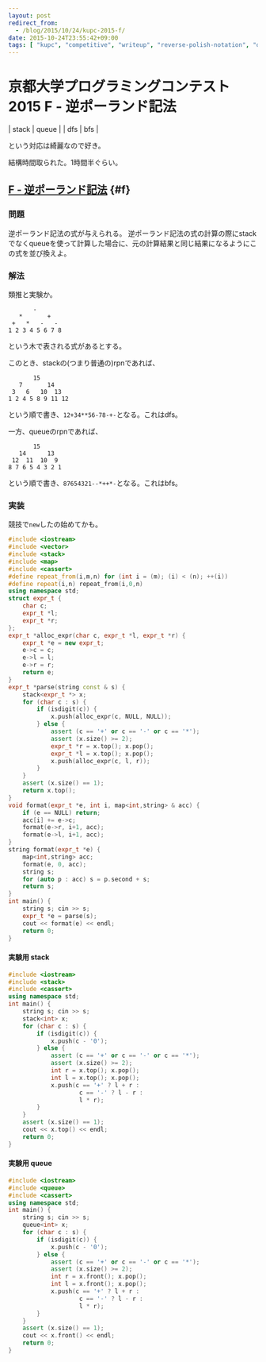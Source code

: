 ```yaml
---
layout: post
redirect_from:
  - /blog/2015/10/24/kupc-2015-f/
date: 2015-10-24T23:55:42+09:00
tags: [ "kupc", "competitive", "writeup", "reverse-polish-notation", "queue", "stack", "dfs", "bfs" ]
---
```


# 京都大学プログラミングコンテスト2015 F - 逆ポーランド記法

| stack | queue |
|  dfs  |  bfs  |

という対応は綺麗なので好き。

結構時間取られた。1時間半ぐらい。

<!-- more -->

## [F - 逆ポーランド記法](https://beta.atcoder.jp/contests/kupc2015/tasks/kupc2015_f) {#f}

### 問題

逆ポーランド記法の式が与えられる。
逆ポーランド記法の式の計算の際にstackでなくqueueを使って計算した場合に、元の計算結果と同じ結果になるようにこの式を並び換えよ。

### 解法

類推と実験か。

```
       -
   *       +
 +   *   -   -
1 2 3 4 5 6 7 8
```

という木で表される式があるとする。

このとき、stackの(つまり普通の)rpnであれば、

```
       15
   7       14
 3   6   10  13
1 2 4 5 8 9 11 12
```

という順で書き、`12+34**56-78-+-`となる。これはdfs。

一方、queueのrpnであれば、

```
       15
   14      13
 12  11  10  9
8 7 6 5 4 3 2 1
```

という順で書き、`87654321--*++*-`となる。これはbfs。

### 実装

競技で`new`したの始めてかも。

``` c++
#include <iostream>
#include <vector>
#include <stack>
#include <map>
#include <cassert>
#define repeat_from(i,m,n) for (int i = (m); (i) < (n); ++(i))
#define repeat(i,n) repeat_from(i,0,n)
using namespace std;
struct expr_t {
    char c;
    expr_t *l;
    expr_t *r;
};
expr_t *alloc_expr(char c, expr_t *l, expr_t *r) {
    expr_t *e = new expr_t;
    e->c = c;
    e->l = l;
    e->r = r;
    return e;
}
expr_t *parse(string const & s) {
    stack<expr_t *> x;
    for (char c : s) {
        if (isdigit(c)) {
            x.push(alloc_expr(c, NULL, NULL));
        } else {
            assert (c == '+' or c == '-' or c == '*');
            assert (x.size() >= 2);
            expr_t *r = x.top(); x.pop();
            expr_t *l = x.top(); x.pop();
            x.push(alloc_expr(c, l, r));
        }
    }
    assert (x.size() == 1);
    return x.top();
}
void format(expr_t *e, int i, map<int,string> & acc) {
    if (e == NULL) return;
    acc[i] += e->c;
    format(e->r, i+1, acc);
    format(e->l, i+1, acc);
}
string format(expr_t *e) {
    map<int,string> acc;
    format(e, 0, acc);
    string s;
    for (auto p : acc) s = p.second + s;
    return s;
}
int main() {
    string s; cin >> s;
    expr_t *e = parse(s);
    cout << format(e) << endl;
    return 0;
}
```

#### 実験用 stack

``` c++
#include <iostream>
#include <stack>
#include <cassert>
using namespace std;
int main() {
    string s; cin >> s;
    stack<int> x;
    for (char c : s) {
        if (isdigit(c)) {
            x.push(c - '0');
        } else {
            assert (c == '+' or c == '-' or c == '*');
            assert (x.size() >= 2);
            int r = x.top(); x.pop();
            int l = x.top(); x.pop();
            x.push(c == '+' ? l + r :
                    c == '-' ? l - r :
                    l * r);
        }
    }
    assert (x.size() == 1);
    cout << x.top() << endl;
    return 0;
}
```

#### 実験用 queue

``` c++
#include <iostream>
#include <queue>
#include <cassert>
using namespace std;
int main() {
    string s; cin >> s;
    queue<int> x;
    for (char c : s) {
        if (isdigit(c)) {
            x.push(c - '0');
        } else {
            assert (c == '+' or c == '-' or c == '*');
            assert (x.size() >= 2);
            int r = x.front(); x.pop();
            int l = x.front(); x.pop();
            x.push(c == '+' ? l + r :
                    c == '-' ? l - r :
                    l * r);
        }
    }
    assert (x.size() == 1);
    cout << x.front() << endl;
    return 0;
}
```
